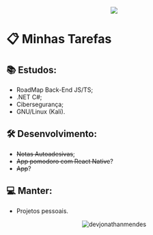 <p align="center">
  <a href="https://skillicons.dev">
    <img src="https://skillicons.dev/icons?i=js,ts,nodejs,react,electron,dotnet,cs&theme=dark" />
  </a>
</p>

# 📋 Minhas Tarefas

## 📚 Estudos:
- RoadMap Back-End JS/TS;
- .NET C#;
- Cibersegurança;
- GNU/Linux (Kali).

## 🛠️ Desenvolvimento:
- ~~Notas Autoadesivas~~;
- ~~App pomodoro com React Native~~?
- ~~App~~?

## 💻 Manter:
- Projetos pessoais.

<p align="center">
 <img align="center" src="https://github-readme-stats-eight-theta.vercel.app/api/top-langs/?username=devjonathanmendes&show_icons=true&theme=dark&text_color=ffffff&locale=en&layout=compact" alt="devjonathanmendes" />
</p>
